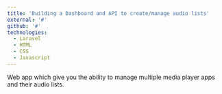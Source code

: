 ```yaml
---
title: 'Building a Dashboard and API to create/manage audio lists'
external: '#'
github: '#'
technologies:
  - Laravel
  - HTML
  - CSS
  - Javascript
---
```


Web app which give you the ability to manage multiple media player apps and their audio lists.